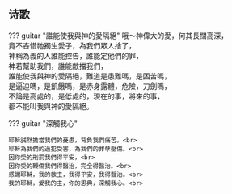 ## 诗歌

??? guitar "誰能使我與神的愛隔絕"
    哦～神偉大的愛，何其長闊高深，<br>
    竟不吝惜祂獨生愛子，為我們眾人捨了，<br>
    神稱為義的人誰能控告，誰能定他們的罪，<br>
    神若幫助我們，誰能敵擋我們，<br>
    誰能使我與神的愛隔絕，難道是患難嗎，是困苦嗎，<br>
    是逼迫嗎，是飢餓嗎，是赤身露體，危險，刀劍嗎，<br>
    不論是高處的，是低處的，現在的事，將來的事，<br>
    都不能叫我與神的愛隔絕。<br>

??? guitar "深觸我心"

    耶穌誠然擔當我們的憂患，背負我們痛苦。<br>
    耶穌為我們的過犯受害，為我們的罪孽壓傷。<br>
    因你受的刑罰我們得平安，<br>
    因你受的鞭傷我們得醫治，完全得醫治。<br>
    感謝耶穌，我的救主，我得平安，我得醫治。<br>
    我的耶穌，愛我的主，你的恩典，深觸我心。<br>
